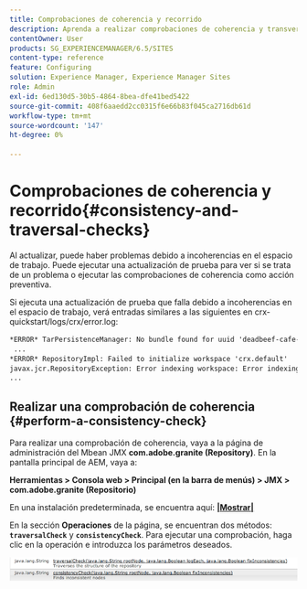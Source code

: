 ```yaml
---
title: Comprobaciones de coherencia y recorrido
description: Aprenda a realizar comprobaciones de coherencia y transversales.
contentOwner: User
products: SG_EXPERIENCEMANAGER/6.5/SITES
content-type: reference
feature: Configuring
solution: Experience Manager, Experience Manager Sites
role: Admin
exl-id: 6ed130d5-30b5-4864-8bea-dfe41bed5422
source-git-commit: 408f6aaedd2cc0315f6e66b83f045ca2716db61d
workflow-type: tm+mt
source-wordcount: '147'
ht-degree: 0%

---
```


# Comprobaciones de coherencia y recorrido{#consistency-and-traversal-checks}

Al actualizar, puede haber problemas debido a incoherencias en el espacio de trabajo. Puede ejecutar una actualización de prueba para ver si se trata de un problema o ejecutar las comprobaciones de coherencia como acción preventiva.

Si ejecuta una actualización de prueba que falla debido a incoherencias en el espacio de trabajo, verá entradas similares a las siguientes en crx-quickstart/logs/crx/error.log:

```xml
*ERROR* TarPersistenceManager: No bundle found for uuid 'deadbeef-cafe-babe-cafe-babecafebabe'
 ...
*ERROR* RepositoryImpl: Failed to initialize workspace 'crx.default'
javax.jcr.RepositoryException: Error indexing workspace: Error indexing workspace: Error indexing workspace
...
```

## Realizar una comprobación de coherencia {#perform-a-consistency-check}

Para realizar una comprobación de coherencia, vaya a la página de administración del Mbean JMX **com.adobe.granite (Repository)**. En la pantalla principal de AEM, vaya a:

**Herramientas > Consola web > Principal (en la barra de menús) > JMX > com.adobe.granite (Repositorio)**

En una instalación predeterminada, se encuentra aquí: **[|Mostrar|](http://localhost:4502/system/console/jmx/com.adobe.granite%3Atype%3DRepository)**

En la sección **Operaciones** de la página, se encuentran dos métodos: **`traversalCheck`** y **`consistencyCheck`**. Para ejecutar una comprobación, haga clic en la operación e introduzca los parámetros deseados.

![chlimage_1-117](assets/chlimage_1-117.png)
